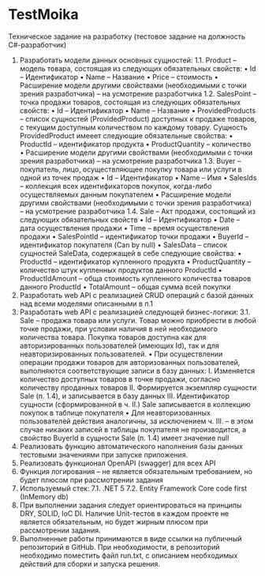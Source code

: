 # TestMoika

Техническое задание на разработку
(тестовое задание на должность C#-разработчик)
1. Разработать модели данных основных сущностей:
1.1. Product – модель товара, состоящая из следующих обязательных свойств:
• Id – Идентификатор
• Name – Название
• Price – стоимость
• Расширение модели другими свойствами (необходимыми с точки зрения
разработчика) – на усмотрение разработчика
1.2. SalesPoint – точка продажи товаров, состоящая из следующих обязательных
свойств:
• Id – Идентификатор
• Name – Название
• ProvidedProducts – список сущностей (ProvidedProduct) доступных к продаже
товаров, с текущим доступным количеством по каждому товару. Сущность
ProvidedProduct имееет следующие обязательные свойства:
• ProductId – идентификатор продукта
• ProductQuantity – количество
• Расширение модели другими свойствами (необходимыми с точки зрения
разработчика) – на усмотрение разработчика
1.3. Buyer – покупатель, лицо, осуществляющее покупку товара или услуги в одной из
точек продаж
• Id – Идентификатор
• Name – Имя
• SalesIds – коллекция всех идентификаторов покупок, когда-либо
осуществляемых данным покупателем
• Расширение модели другими свойствами (необходимыми с точки зрения
разработчика) – на усмотрение разработчика
1.4. Sale – Акт продажи, состоящий из следующих обязательных свойств
• Id – Идентификатор
• Date – дата осуществления продажи
• Time – время осуществления продажи
• SalesPointId – идентификатор точки продажи
• BuyerId – идентификатор покупателя (Can by null)
• SalesData – список сущностей SaleData, содержащей в себе следующие
свойства:
• ProductId – идентификатор купленного продукта
• ProductQuantity – количество штук купленных продуктов данного ProductId
• ProductIdAmount – обща стоимость купленного количества товаров данного
ProductId
• TotalAmount – общая сумма всей покупки
2. Разработать web API с реализацией CRUD операций с базой данных над всеми
моделями описанными в п.1
3. Разработать web API с реализацией следующей бизнес-логики:
3.1. Sale – продажа товара или услуги. Товар можно приобрести в любой точке
продажи, при условии наличия в ней необходимого количества товара. Покупка
товаров доступна как для авторизированных пользователей (имеющих Id), так и
для неавторизированных пользователей.
• При осуществлении операции продажи товаров для авторизованных
пользователей, выполняются соответствующие записи в базу данных:
I. Изменяется количество доступных товаров в точке продажи, согласно
количеству проданных товаров
II. Формируется экземпляр сущности Sale (п. 1.4), и записывается в базу
данных
III. Идентификатор сущности (сформированной в ч. II.) Sale записывается в
коллекцию покупок в таблице покупателя
• Для неавторизованных пользователей действия аналогичны, за
исключением ч. III. – в этом случае никаких записей в таблицы покупателя
не производится, а свойство BuyerId в сущности Sale (п. 1.4) имеет значение
null
4. Реализовать функцию автоматического наполнения базы данных тестовыми
значениями при запуске приложения.
5. Реализовать функционал OpenAPI (swagger) для всех API
6. Функция логирования – не является обязательным требованием, но будет плюсом при
рассмотрении задания
7. Используемый стек:
7.1. .NET 5
7.2. Entity Framework Core code first (InMemory db)
8. При выполнении задания следует ориентироваться на принципы DRY, SOLID, IoC DI.
Наличие Unit-тестов в каждом проекте не является обязательным, но будет жирным
плюсом при рассмотрении задания.
9. Выполненные работы принимаются в виде ссылки на публичный репозиторий в
GitHub. При необходимости, в репозиторий необходимо поместить файл run.txt, с
описанием необходимых действий для сборки и запуска решения. 
